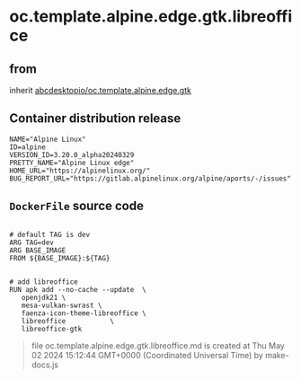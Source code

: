 # oc.template.alpine.edge.gtk.libreoffice
## from
 inherit [abcdesktopio/oc.template.alpine.edge.gtk](../oc.template.alpine.edge.gtk)
## Container distribution release


``` 
NAME="Alpine Linux"
ID=alpine
VERSION_ID=3.20.0_alpha20240329
PRETTY_NAME="Alpine Linux edge"
HOME_URL="https://alpinelinux.org/"
BUG_REPORT_URL="https://gitlab.alpinelinux.org/alpine/aports/-/issues"

```



## `DockerFile` source code

``` 

# default TAG is dev
ARG TAG=dev
ARG BASE_IMAGE
FROM ${BASE_IMAGE}:${TAG}


# add libreoffice
RUN apk add --no-cache --update  \
   openjdk21 \
   mesa-vulkan-swrast \  
   faenza-icon-theme-libreoffice \
   libreoffice 			 \
   libreoffice-gtk

```



> file oc.template.alpine.edge.gtk.libreoffice.md is created at Thu May 02 2024 15:12:44 GMT+0000 (Coordinated Universal Time) by make-docs.js
